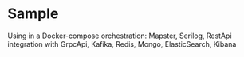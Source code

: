 # Sample
Using in a Docker-compose orchestration: Mapster, Serilog, RestApi integration with GrpcApi, Kafika, Redis, Mongo, ElasticSearch, Kibana
